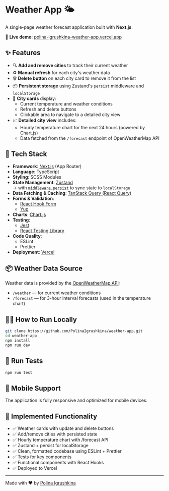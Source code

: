 # Weather App 🌤️

A single-page weather forecast application built with **Next.js**.

🔗 **Live demo**: [polina-igrushkina-weather-app.vercel.app](https://polina-igrushkina-weather-app.vercel.app/)

## ✨ Features

- 🔍 **Add and remove cities** to track their current weather
- ♻️ **Manual refresh** for each city's weather data
- 🗑️ **Delete button** on each city card to remove it from the list
- 📦 **Persistent storage** using Zustand's `persist` middleware and `localStorage`
- 📄 **City cards** display:
  - Current temperature and weather conditions
  - Refresh and delete buttons
  - Clickable area to navigate to a detailed city view
- 📈 **Detailed city view** includes:
  - Hourly temperature chart for the next 24 hours (powered by Chart.js)
  - Data fetched from the `/forecast` endpoint of OpenWeatherMap API

## 🧰 Tech Stack

- **Framework**: [Next.js](https://nextjs.org/) (App Router)
- **Language**: TypeScript
- **Styling**: SCSS Modules
- **State Management**: [Zustand](https://zustand-demo.pmnd.rs/)  
  → with [`middleware.persist`](https://docs.pmnd.rs/zustand/integrations/persisting-store-data) to sync state to `localStorage`
- **Data Fetching & Caching**: [TanStack Query (React Query)](https://tanstack.com/query/latest)
- **Forms & Validation**:
  - [React Hook Form](https://react-hook-form.com/)
  - [Yup](https://github.com/jquense/yup)
- **Charts**: [Chart.js](https://www.chartjs.org/)
- **Testing**:
  - [Jest](https://jestjs.io/)
  - [React Testing Library](https://testing-library.com/docs/react-testing-library/intro/)
- **Code Quality**:
  - ESLint
  - Prettier
- **Deployment**: [Vercel](https://vercel.com/)

## 📦 Weather Data Source

Weather data is provided by the [OpenWeatherMap API](https://openweathermap.org/api):

- `/weather` — for current weather conditions
- `/forecast` — for 3-hour interval forecasts (used in the temperature chart)

## 🧑‍💻 How to Run Locally

```bash
git clone https://github.com/PolinaIgrushkina/weather-app.git
cd weather-app
npm install
npm run dev
```

## 🧪 Run Tests

```bash
npm run test
```

## 📱 Mobile Support

The application is fully responsive and optimized for mobile devices.

## 📌 Implemented Functionality

- ✅ Weather cards with update and delete buttons
- ✅ Add/remove cities with persisted state
- ✅ Hourly temperature chart with /forecast API
- ✅ Zustand + persist for localStorage
- ✅ Clean, formatted codebase using ESLint + Prettier
- ✅ Tests for key components
- ✅ Functional components with React Hooks
- ✅ Deployed to Vercel

---

Made with ❤️ by [Polina Igrushkina](https://github.com/PolinaIgrushkina)
